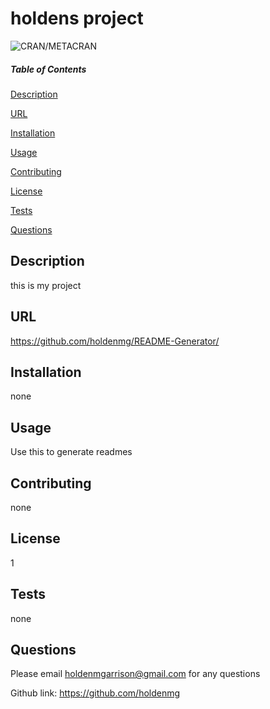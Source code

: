 # holdens project
  
  ![CRAN/METACRAN](https://img.shields.io/cran/l/:packageName)

  ##### Table of Contents  
  [Description](#description)

  [URL](#url)

  [Installation](#installation)

  [Usage](#usage)

  [Contributing](#contributing)

  [License](#license)

  [Tests](#tests)

  [Questions](#questions)

  
  ## Description
  this is my project

 
  ## URL
 
  https://github.com/holdenmg/README-Generator/
  
  
  ## Installation
 
  none
  
  ## Usage
  
  Use this to generate readmes

  ## Contributing
 
  none
  
  
  
  ## License
 
 1
 
 ## Tests

 none
 
 ## Questions
 
 Please email holdenmgarrison@gmail.com for any questions
 
 Github link: https://github.com/holdenmg